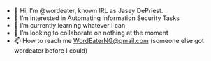 - 👋 Hi, I’m @wordeater, known IRL as Jasey DePriest.
- 👀 I’m interested in Automating Information Security Tasks
- 🌱 I’m currently learning whatever I can
- 💞️ I’m looking to collaborate on nothing at the moment
- 📫 How to reach me WordEaterNG@gmail.com (someone else got wordeater before I could)

<!---
wordeater/wordeater is a ✨ special ✨ repository because its `README.md` (this file) appears on your GitHub profile.
You can click the Preview link to take a look at your changes.
--->
